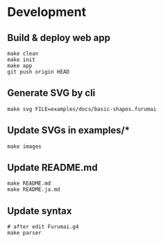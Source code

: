 # Development

## Build & deploy web app

```shell
make clean
make init
make app
git push origin HEAD
```

## Generate SVG by cli

```shell
make svg FILE=examples/docs/basic-shapes.furumai
```

## Update SVGs in examples/*

```shell
make images
```

## Update README.md

```shell
make README.md
make README.ja.md
```

## Update syntax

```shell
# after edit Furumai.g4
make parser
```
